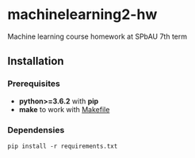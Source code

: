 # machinelearning2-hw

Machine learning course homework at SPbAU 7th term

## Installation

### Prerequisites

* **python>=3.6.2** with **pip**
* **make** to work with [Makefile](Makefile)

### Dependensies

`pip install -r requirements.txt`
